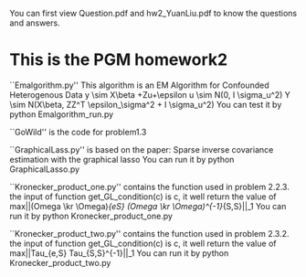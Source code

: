 You can first view Question.pdf and hw2_YuanLiu.pdf to know the questions and answers.

# This is the PGM homework2
``Emalgorithm.py''
This algorithm is an EM Algorithm for Confounded Heterogenous Data
		y \sim X\beta +Zu+\epsilon
		u \sim N(0, I \sigma_u^2)
		Y \sim N(X\beta, ZZ^T \epsilon_\sigma^2 + I \sigma_u^2)
You can test it by python Emalgorithm_run.py

``GoWild'' is the code for problem1.3

``GraphicalLass.py'' is based on the paper:
		Sparse inverse covariance estimation with the graphical lasso
You can run it by python GraphicalLasso.py




``Kronecker_product_one.py'' contains the function used in problem 2.2.3.
	the input of function get_GL_condition(c) is c, it well return the value of
			max||(Omega \kr \Omega)_{eS} (Omega \kr \Omega)^{-1}_{S,S}||_1
You can run it by python Kronecker_product_one.py



``Kronecker_product_two.py'' contains the function used in problem 2.3.2.
	the input of function get_GL_condition(c) is c, it well return the value of
			max||Tau_{e,S} Tau_{S,S}^{-1}||_1
You can run it by python Kronecker_product_two.py



